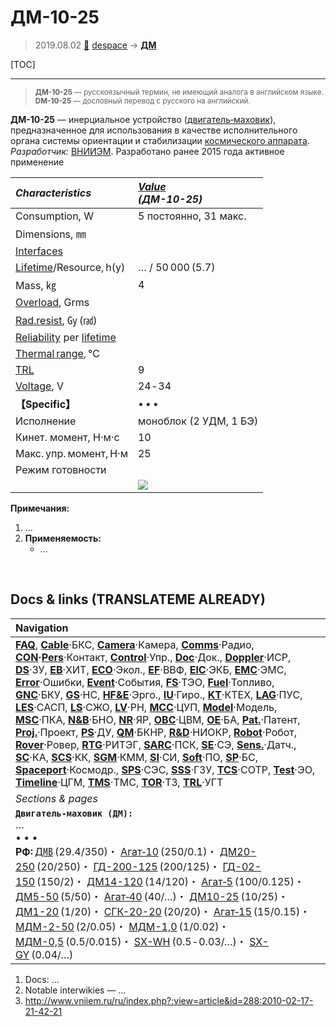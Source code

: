 # ДМ-10-25
> 2019.08.02 [🚀](../index/index.md) [despace](index.md) → **[ДМ](iu.md)**

[TOC]

---

> <small>**ДМ-10-25** — русскоязычный термин, не имеющий аналога в английском языке. **DM-10-25** — дословный перевод с русского на английский.</small>

**ДМ-10-25** — инерциальное устройство ([двигатель‑маховик](iu.md)), предназначенное для использования в качестве исполнительного органа системы ориентации и стабилизации [космического аппарата](sc.md).  
*Разработчик:* [ВНИИЭМ](zz_vniiem.md). Разработано ранее 2015 года активное применение

|*Characteristics*|*[Value](si.md)<br> (ДМ-10-25)*|
|:--|:--|
|Consumption, W|5 постоянно, 31 макс.|
|Dimensions, ㎜| |
|[Interfaces](interface.md)| |
|[Lifetime](lifetime.md)/Resource, h(y)|… / 50 000 (5.7)|
|Mass, ㎏|4|
|[Overload](vibration.md), Grms| |
|[Rad.resist](ion_rad.md), ㏉ (㎭)| |
|[Reliability](qm.md) per [lifetime](lifetime.md)| |
|[Thermal range](tcs.md), ℃| |
|[TRL](trl.md)|9|
|[Voltage](voltage.md), V|24 ‑ 34|
|**【Specific】**|• • •|
|Исполнение|моноблок (2 УДМ, 1 БЭ)|
|Кинет. момент, Н·м·с|10|
|Макс. упр. момент, Н·м|25|
|Режим готовности| |
| |[![](f/iu/д/dm_10_25_pic1_thumb.jpg)](f/iu/д/dm_10_25_pic1.jpg)|

**Примечания:**

   1. …
   1. **Применяемость:**
      - …



<p style="page-break-after:always"> </p>

## Docs & links (TRANSLATEME ALREADY)
|Navigation|
|:--|
|**[FAQ](faq.md)**, **[Cable](cable.md)**·БКС, **[Camera](cam.md)**·Камера, **[Comms](comms.md)**·Радио, **[CON](contact.md)·[Pers](person.md)**·Контакт, **[Control](control.md)**·Упр., **[Doc](doc.md)**·Док., **[Doppler](doppler.md)**·ИСР, **[DS](ds.md)**·ЗУ, **[EB](eb.md)**·ХИТ, **[ECO](ecology.md)**·Экол., **[EF](ef.md)**·ВВФ, **[ElC](elc.md)**·ЭКБ, **[EMC](emc.md)**·ЭМС, **[Error](error.md)**·Ошибки, **[Event](event.md)**·События, **[FS](fs.md)**·ТЭО, **[Fuel](fuel.md)**·Топливо, **[GNC](gnc.md)**·БКУ, **[GS](scs.md)**·НС, **[HF&E](hfe.md)**·Эрго., **[IU](iu.md)**·Гиро., **[KT](kt.md)**·КТЕХ, **[LAG](lag.md)**·ПУC, **[LES](les.md)**·САСП, **[LS](ls.md)**·СЖО, **[LV](lv.md)**·РН, **[MCC](mcc.md)**·ЦУП, **[Model](model.md)**·Модель, **[MSC](sc.md)**·ПКА, **[N&B](nnb.md)**·БНО, **[NR](nr.md)**·ЯР, **[OBC](obc.md)**·ЦВМ, **[OE](oe.md)**·БА, **[Pat.](патент.md)**·Патент, **[Proj.](project.md)**·Проект, **[PS](ps.md)**·ДУ, **[QM](qm.md)**·БКНР, **[R&D](rnd.md)**·НИОКР, **[Robot](robotics.md)**·Робот, **[Rover](rover.md)**·Ровер, **[RTG](rtg.md)**·РИТЭГ, **[SARC](sarc.md)**·ПСК, **[SE](se.md)**·СЭ, **[Sens.](sensor.md)**·Датч., **[SC](sc.md)**·КА, **[SCS](scs.md)**·КК, **[SGM](sgm.md)**·КММ, **[SI](si.md)**·СИ, **[Soft](soft.md)**·ПО, **[SP](sp.md)**·БС, **[Spaceport](spaceport.md)**·Космодр., **[SPS](sps.md)**·СЭС, **[SSS](sss.md)**·ГЗУ, **[TCS](tcs.md)**·СОТР, **[Test](test.md)**·ЭО, **[Timeline](timeline.md)**·ЦГМ, **[TMS](tms.md)**·ТМС, **[TOR](tor.md)**·ТЗ, **[TRL](trl.md)**·УГТ|
|*Sections & pages*|
|**`Двигатель‑маховик (ДМ):`**<br> …<br>• • •<br> **РФ:** [Д㎆](dmb.md) (29.4/350)・ [Агат‑10](agat_10.md) (250/0.1)・ [ДМ20-250](dm20_250.md) (20/250)・ [ГД-200-125](gd_200_125.md) (200/125)・ [ГД-02-150](gd_02_150.md) (150/2)・ [ДМ14-120](dm14_120.md) (14/120)・ [Агат‑5](agat_5.md) (100/0.125)・ [ДМ5-50](dm5_50.md) (5/50)・ [Агат‑40](agat_40.md) (40/…)・ [ДМ10-25](dm10_25.md) (10/25)・ [ДМ1-20](dm1_20.md) (1/20)・ [СГК-20-20](sgk_20_20.md) (20/20)・ [Агат‑15](agat_15.md) (15/0.15)・ [МДМ-2-50](mdm_2_50.md) (2/0.05)・ [МДМ-1,0](mdm_1_0.md) (1/0.02)・ [МДМ-0,5](mdm_0_5.md) (0.5/0.015)・ [SX-WH](sx_wh.md) (0.5 ‑ 0.03/…)・ [SX-GY](sx_gy.md) (0.04/…)|

   1. Docs: …
   1. Notable interwikies — …
   1. <http://www.vniiem.ru/ru/index.php?:view=article&id=288:2010-02-17-21-42-21>

